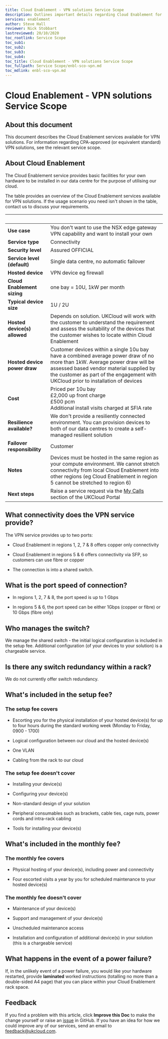 ```yaml
---
title: Cloud Enablement - VPN solutions Service Scope
description: Outlines important details regarding Cloud Enablement for VPN solutions
services: enablement
author: Steve Hall
reviewer: Nick Stobbart
lastreviewed: 20/10/2020
toc_rootlink: Service Scope
toc_sub1: 
toc_sub2:
toc_sub3:
toc_sub4:
toc_title: Cloud Enablement - VPN solutions Service Scope
toc_fullpath: Service Scope/enbl-sco-vpn.md
toc_mdlink: enbl-sco-vpn.md
---
```


# Cloud Enablement - VPN solutions Service Scope

## About this document

This document describes the Cloud Enablement services available for VPN solutions. For information regarding CPA-approved (or equivalent standard) VPN solutions, see the relevant service scope.

## About Cloud Enablement

The Cloud Enablement service provides basic facilities for your own hardware to be installed in our data centre for the purpose of utilising our cloud.

The table provides an overview of the Cloud Enablement services available for VPN solutions. If the usage scenario you need isn't shown in the table, contact us to discuss your requirements.

&nbsp; | &nbsp;
-------|-------
**Use case** | You don't want to use the NSX edge gateway VPN capability and want to  install your own
**Service type** | Connectivity
**Security level** | Assured OFFICIAL
**Service level (default)** | Single data centre, no automatic failover
**Hosted device** | VPN device eg firewall
**Cloud Enablement sizing** | one bay = 10U, 1kW per month
**Typical device size** | 1U / 2U
**Hosted device(s) allowed** | Depends on solution. UKCloud will work with the customer to understand the requirement and assess the suitability of the devices that the customer wishes to locate within Cloud Enablement
**Hosted device power draw** | Customer devices within a single 10u bay have a combined average power draw of no more than 1kW. Average power draw will be assessed based vendor material supplied by the customer as part of the engagement with UKCloud prior to installation of devices
**Cost** | Priced per 10u bay</br>£2,000 up front charge</br>£500 pcm</br>Additional install visits charged at SFIA rate
**Resilience available?** | We don't provide a resiliently connected environment. You can provision devices to both of our data centres to create a  self-managed resilient solution
**Failover responsibility** | Customer
**Notes** | Devices must be hosted in the same region as your compute environment. We cannot stretch connectivity from local Cloud Enablement into other regions (eg Cloud Enablement in region 5 cannot be stretched to region 6)
**Next steps** | Raise a service request via the [My Calls](https://portal.skyscapecloud.com/support/ivanti) section of the UKCloud Portal

## What connectivity does the VPN service provide?

The VPN service provides up to two ports:

- Cloud Enablement in regions 1, 2, 7 & 8 offers copper only connectivity

- Cloud Enablement in regions 5 & 6 offers connectivity via SFP, so customers can use fibre or copper

- The connection is into a shared switch.

## What is the port speed of connection?

- In regions 1, 2, 7 & 8, the port speed is up to 1 Gbps

- In regions 5 & 6, the port speed can be either 1Gbps (copper or fibre) or 10 Gbps (fibre only)

## Who manages the switch?

We manage the shared switch - the initial logical configuration is included in the setup fee. Additional configuration (of your devices to your solution) is a chargeable service.

## Is there any switch redundancy within a rack?

We do not currently offer switch redundancy.

## What's included in the setup fee?

### The setup fee covers

- Escorting you for the physical installation of your hosted device(s) for up to four hours during the standard working week (Monday to Friday, 0900 - 1700)

- Logical configuration between our cloud and the hosted device(s)

- One VLAN

- Cabling from the rack to our cloud

### The setup fee doesn't cover

- Installing your device(s)

- Configuring your device(s)

- Non-standard design of your solution

- Peripheral consumables such as brackets, cable ties, cage nuts, power cords and intra-rack cabling

- Tools for installing your device(s)

## What's included in the monthly fee?

### The monthly fee covers

- Physical hosting of your device(s), including power and connectivity

- Four escorted visits a year by you for scheduled maintenance to your hosted device(s)

### The monthly fee doesn't cover

- Maintenance of your device(s)

- Support and management of your device(s)

- Unscheduled maintenance access

- Installation and configuration of additional device(s) in your solution (this is a chargeable service)

## What happens in the event of a power failure?

If, in the unlikely event of a power failure, you would like your hardware restarted, provide **laminated** worked instructions (totalling no more than a double-sided A4 page) that you can place within your Cloud Enablement rack space.

## Feedback

If you find a problem with this article, click **Improve this Doc** to make the change yourself or raise an [issue](https://github.com/UKCloud/documentation/issues) in GitHub. If you have an idea for how we could improve any of our services, send an email to <feedback@ukcloud.com>.
